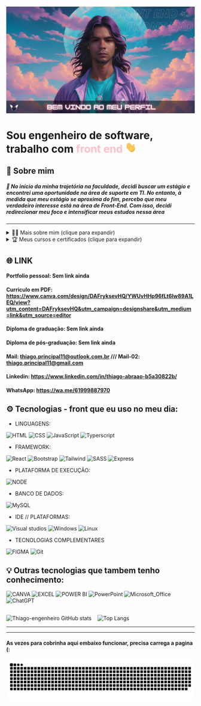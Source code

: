 

![image](https://github.com/Thiago-engenheiro/Thiago-engenheiro/blob/main/Imagens/Blue%20Modern%20Illustrative%20Gaming%20Influencer%20YouTube%20Channel%20Art.png?raw=true)

<h1>Sou engenheiro de software, trabalho com <span style="color: pink;">front end</span>&nbsp;<img src="https://raw.githubusercontent.com/ABSphreak/ABSphreak/master/gifs/Hi.gif" width="30px"></h1>

## 👤 Sobre mim

##### 📝 No início da minha trajetória na faculdade, decidi buscar um estágio e encontrei uma oportunidade na área de suporte em TI. No entanto, à medida que meu estágio se aproxima do fim, percebo que meu verdadeiro interesse está na área de Front-End. Com isso, decidi redirecionar meu foco e intensificar meus estudos nessa área

---

<!-- Dropdown -->
<details>
  <summary>👨‍💻 Mais sobre mim (clique para expandir)</summary>

  - 💬 Ainda não fiz.

  - 📚 Faço engenharia de software e estou no 8º semestre (pretendo fazer Pós em Front-End) e atualmente estou estudando principalmente pela plataforma da Alura.

  - 🧐 Curiosidade: apesar do nariz um pouco grande, eu não sinto cheiro das coisas kkk.

    [![spotify-github-profile](https://spotify-github-profile.kittinanx.com/api/view?uid=31uktwvxmbw5kdm54j5z3ldqpcta&cover_image=true&theme=default&show_offline=true&background_color=121212&interchange=true)](https://spotify-github-profile.kittinanx.com/api/view?uid=31uktwvxmbw5kdm54j5z3ldqpcta&redirect=true)
    [![spotify-github-profile](https://spotify-github-profile.kittinanx.com/api/view?uid=31uktwvxmbw5kdm54j5z3ldqpcta&cover_image=true&theme=default&show_offline=false&background_color=121212&interchange=true&bar_color_cover=true)](https://github.com/kittinan/spotify-github-profile)
    [![spotify-github-profile](https://spotify-github-profile.kittinanx.com/api/view?uid=31uktwvxmbw5kdm54j5z3ldqpcta&cover_image=true&theme=default&show_offline=true&background_color=121212&interchange=true&bar_color=53b14f&bar_color_cover=true)](https://github.com/kittinan/spotify-github-profile)
   [![spotify-github-profile](https://spotify-github-profile.kittinanx.com/api/view?uid=31uktwvxmbw5kdm54j5z3ldqpcta&cover_image=true&theme=default&show_offline=true&background_color=121212&interchange=true&bar_color_cover=true)](https://github.com/kittinan/spotify-github-profile)
    [![spotify-github-profile](https://spotify-github-profile.kittinanx.com/api/view?uid=31uktwvxmbw5kdm54j5z3ldqpcta&cover_image=true&theme=default&show_offline=false&background_color=121212&interchange=true)](https://github.com/kittinan/spotify-github-profile)
    [![spotify-github-profile](https://spotify-github-profile.kittinanx.com/api/view?uid=31uktwvxmbw5kdm54j5z3ldqpcta&cover_image=true&theme=default&show_offline=false&background_color=121212&interchange=false)](https://github.com/kittinan/spotify-github-profile)
   

  </details>

<!-- Dropdown -->
<details>
  <summary> 🏆 Meus cursos e certificados (clique para expandir)</summary>

  ---
  
 <details>
            <summary> 🟠 HTML // 🔵 CSS  (clique para expandir)</summary>

>
 - Praticando CSS: Grid e Flexbox: https://cursos.alura.com.br/certificate/2b100a07-b0dd-4846-b007-e29d40cf6736?lang=pt_BR
 - HTML e CSS: trabalhando com responsividade e publicação de projetos: https://cursos.alura.com.br/certificate/b6cec22b-fb52-4adf-b5ff-7e4bdd02bfa7?lang=pt_BR
 - HTML e CSS: responsividade com mobile-first: https://cursos.alura.com.br/certificate/58a38997-f681-4e32-a564-fcea74c3cc05?lang=pt_BR
 - HTML e CSS: praticando HTML/CSS: https://cursos.alura.com.br/certificate/fb0878d8-dd61-457d-992e-91fb0fea1418?lang=pt_BR
 - HTML e CSS: Classes, posicionamento e Flexbox: https://cursos.alura.com.br/certificate/14a57e0e-9040-43c9-a770-5cd11c6ebd14?lang=pt_BR
 - HTML e CSS: cabeçalho, footer e variáveis CSS: https://cursos.alura.com.br/certificate/f08f4f25-c548-45cd-b46e-0b156e357059?lang=pt_BR
 - HTML e CSS: ambientes de desenvolvimento, estrutura de arquivos e tags: https://cursos.alura.com.br/certificate/f08f4f25-c548-45cd-b46e-0b156e357059?lang=pt_BR
 - CSS: Flexbox e layouts responsivos: https://cursos.alura.com.br/certificate/775f5945-e037-4b6c-92c0-1848b9270962?lang=pt_BR
 - CSS: construindo layouts com Grid: https://cursos.alura.com.br/certificate/83e4ee14-2a0a-4457-8c5b-c6912109f51f?lang=pt_BR
 - Arquitetura CSS: descomplicando os problemas: https://cursos.alura.com.br/certificate/7ba703c1-2454-4910-a2a7-03d7742c7d95?lang=pt_BR
 - Acessibilidade no HTML: escrevendo códigos semânticos para inclusão: https://cursos.alura.com.br/certificate/3809a31a-229a-4cd8-aa01-71d56a89850c?lang=pt_BR

</details>

<details>
            <summary> 🟡 JavaScript (clique para expandir)</summary>

>
- Lógica de programação: praticando com desafios: https://cursos.alura.com.br/certificate/ddc9b6b3-7fc1-445e-8880-0ca71aa886db?lang=pt_BR
- Lógica de programação: mergulhe em programação com JavaScript: https://cursos.alura.com.br/certificate/467df380-c9c0-4b41-b800-4b00fbfc91c8?lang=pt_BR
- Lógica de programação: explore funções e listas: https://cursos.alura.com.br/certificate/21d18082-f521-4f0b-8948-e5514b673515?lang=pt_BR
- Lógica de programação: explore funções e listas: https://cursos.alura.com.br/certificate/21d18082-f521-4f0b-8948-e5514b673515?lang=pt_BR
- JavaScript: validações e reconhecimento de voz: https://cursos.alura.com.br/certificate/eeeb0bfe-37f9-4515-b0d0-4537a0cd7075?lang=pt_BR
- JavaScript: métodos de array: https://cursos.alura.com.br/certificate/7e5dcdea-ee66-44cf-a552-02e95d3fb668?lang=pt_BR
- JavaScript: manipulando elementos no DOM: https://cursos.alura.com.br/certificate/0d4c6e42-da87-4273-8769-820c9dc1b867?lang=pt_BR
- JavaScript: explorando a manipulação de elementos e da localStorage: https://cursos.alura.com.br/certificate/5923da51-139e-48a4-a681-7a1466b6450e?lang=pt_BR
- JavaScript: explorando a linguagem: https://cursos.alura.com.br/certificate/306e0580-7a39-4562-82df-d40640d423ed?lang=pt_BR
- JavaScript: entendendo promises e async/await: https://cursos.alura.com.br/certificate/32b86fdc-028d-45df-9fcc-a60702666e35?lang=pt_BR
- JavaScript: consumindo e tratando dados de uma API: https://cursos.alura.com.br/certificate/c4592abe-c407-43b4-bbf0-630de1f81dc5?lang=pt_BR
- JavaScript: construindo páginas dinâmicas: https://cursos.alura.com.br/certificate/e9e7c2d3-781d-43f6-ab6e-eac3caf05471?lang=pt_BR
- JavaScript para Web: Crie páginas dinâmicas: https://cursos.alura.com.br/certificate/9fbf82dc-a8eb-4aa5-87f8-a888cff326be?lang=pt_BR

</details>

<details>
            <summary> 🔴 React (clique para expandir)</summary>

>
- vazio

</details>

<details>
            <summary> 🟢 Banco de dados (clique para expandir)</summary>

>
- vazio

</details>


<details>
            <summary> 🟣 frameworks (clique para expandir)</summary>
  
>
- Tailwind CSS: estilizando a sua página com classes utilitárias: https://cursos.alura.com.br/certificate/3c630609-260e-45ef-b51c-4bd38bfd569b?lang=pt_BR
- SASS e CSS: estilizando um site: https://cursos.alura.com.br/certificate/3cb387ee-ecbc-473a-9c6f-7fc847c4928b?lang=pt_BR

</details>

<details>
            <summary> ⚪ Outras tecnologias (clique para expandir)</summary>
            
>
- WordPress: crie sites com Elementor e Figma: https://cursos.alura.com.br/certificate/cfed676f-2469-43c0-a7fa-f04f242b9a35?lang=pt_BR
- UX: entenda a experiência de usuário: https://cursos.alura.com.br/certificate/586c73e5-5493-46bf-b189-455600b5cd88?lang=pt_BR
- Curso de Python 3 do básico ao avançado: https://www.udemy.com/certificate/UC-7d87ddba-afe2-4108-a9da-c85543898544/
- Power BI: conhecendo o serviço: https://cursos.alura.com.br/certificate/ec0b76b5-d739-4bb1-a326-ff255cef1da6?lang=pt_BR
- Git e GitHub: compartilhando e colaborando em projetos: https://cursos.alura.com.br/certificate/70551b6e-885c-4826-92f2-cd8d59cb7898?lang=pt_BR
- Excel: domine o editor de planilhas: https://cursos.alura.com.br/certificate/0771ddcb-099c-4564-bc34-e41afdc9333f?lang=pt_BR
- Funções com Excel: operações matemáticas e filtros: https://cursos.alura.com.br/certificate/879fd03e-c99f-4e4a-a10d-d44d7c2facb2?lang=pt_BR

</details>

</details>
	
## 🌐 LINK 


#### Portfolio pessoal: Sem link ainda 
#### Curriculo em PDF: https://www.canva.com/design/DAFryksevHQ/YWUvHHp96fLt6lw89A1LEQ/view?utm_content=DAFryksevHQ&utm_campaign=designshare&utm_medium=link&utm_source=editor
#### Diploma de graduação: Sem link ainda 
#### Diploma de pós-graduação: Sem link ainda 
#### Mail: thiago.principal11@outlook.com.br  /// Mail-02: thiago.principal11@gmail.com
#### Linkedin: https://www.linkedin.com/in/thiago-abraao-b5a30822b/
#### WhatsApp: https://wa.me/61999887970

## ⚙️ Tecnologias - front que eu uso no meu dia:

 - LINGUAGENS:
   
![HTML](https://img.shields.io/badge/HTML5-E34F26?style=for-the-badge&logo=html5&logoColor=white)
![CSS](https://img.shields.io/badge/CSS-239120?&style=for-the-badge&logo=css3&logoColor=white)
![JavaScript](https://img.shields.io/badge/JavaScript-F7DF1E?style=for-the-badge&logo=javascript&logoColor=black)
![Typerscript](https://img.shields.io/badge/TypeScript-007ACC?style=for-the-badge&logo=typescript&logoColor=white)

- FRAMEWORK:
  
![React](https://img.shields.io/badge/React-20232A?style=for-the-badge&logo=react&logoColor=61DAFB)
![Bootstrap](https://img.shields.io/badge/Bootstrap-563D7C?style=for-the-badge&logo=bootstrap&logoColor=white![Git])
![Tailwind](https://img.shields.io/badge/Tailwind_CSS-38B2AC?style=for-the-badge&logo=tailwind-css&logoColor=white)
![SASS](https://img.shields.io/badge/Sass-CC6699?style=for-the-badge&logo=sass&logoColor=white)
![Express](https://img.shields.io/badge/Express%20js-000000?style=for-the-badge&logo=express&logoColor=white)

- PLATAFORMA DE EXECUÇÃO:

![NODE](https://img.shields.io/badge/Node%20js-339933?style=for-the-badge&logo=nodedotjs&logoColor=white)

- BANCO DE DADOS:

![MySQL](https://img.shields.io/badge/MySQL-005C84?style=for-the-badge&logo=mysql&logoColor=white)

- IDE // PLATAFORMAS:

![Visual studios](https://img.shields.io/badge/Visual_Studio_Code-0078D4?style=for-the-badge&logo=visual%20studio%20code&logoColor=white)
![Windows](https://img.shields.io/badge/Windows_11-0078d4?style=for-the-badge&logo=windows-11&logoColor=white)
![Linux](https://img.shields.io/badge/Linux-FCC624?style=for-the-badge&logo=linux&logoColor=black)

- TECNOLOGIAS COMPLEMENTARES 

![FIGMA](https://img.shields.io/badge/Figma-F24E1E?style=for-the-badge&logo=figma&logoColor=white)
![Git](https://img.shields.io/badge/GIT-E44C30?style=for-the-badge&logo=git&logoColor=white)

## 💡 Outras tecnologias que tambem tenho conhecimento:

![CANVA](https://img.shields.io/badge/Canva-%2300C4CC.svg?&style=for-the-badge&logo=Canva&logoColor=white)
![EXCEL](https://img.shields.io/badge/Microsoft_Excel-217346?style=for-the-badge&logo=microsoft-excel&logoColor=white)
![POWER BI](https://img.shields.io/badge/Power_Bi-F7DF1E?style=for-the-badge&logo=microsoft-excel&logoColor=black)
![PowerPoint](https://img.shields.io/badge/Microsoft_PowerPoint-B7472A?style=for-the-badge&logo=microsoft-powerpoint&logoColor=white)
![Microsoft_Office](https://img.shields.io/badge/Microsoft_Office-D83B01?style=for-the-badge&logo=microsoft-office&logoColor=white)
![ChatGPT](https://img.shields.io/badge/ChatGPT-74aa9c?style=for-the-badge&logo=openai&logoColor=white)

##
![Thiago-engenheiro GitHub stats](https://github-readme-stats.vercel.app/api?username=Thiago-engenheiro&show_icons=true&theme=panda)&nbsp;&nbsp;&nbsp;&nbsp;![Top Langs](https://github-readme-stats.vercel.app/api/top-langs/?username=Thiago-engenheiro&layout=compact&theme=panda)




---
<!-- Dropdown 
## 🖍 PORTFOLIO DOS REPOSITORIO FAVORITOS:

- Ainda não fiz
- Ainda não fiz
- Ainda não fiz
- Ainda não fiz
- Ainda não fiz
-->

---
#### As vezes para cobrinha aqui embaixo funcionar, precisa carrega a pagina (:    
<picture>
  <source
    media="(prefers-color-scheme: dark)"
    srcset="https://raw.githubusercontent.com/platane/snk/output/github-contribution-grid-snake-dark.svg"
  />
  <source
    media="(prefers-color-scheme: light)"
    srcset="https://raw.githubusercontent.com/platane/snk/output/github-contribution-grid-snake.svg"
  />
  <img
    alt="github contribution grid snake animation"
    src="https://raw.githubusercontent.com/platane/snk/output/github-contribution-grid-snake.svg"
  />
</picture>
